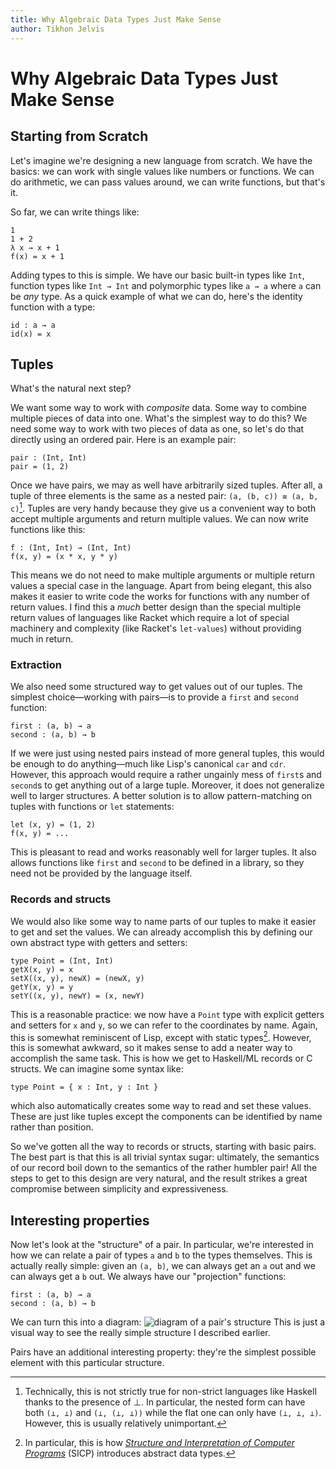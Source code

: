 ```yaml
---
title: Why Algebraic Data Types Just Make Sense
author: Tikhon Jelvis
---
```


<div class="content">

# Why Algebraic Data Types Just Make Sense

## Starting from Scratch

Let's imagine we're designing a new language from scratch. We have the basics: we can work with single values like numbers or functions. We can do arithmetic, we can pass values around, we can write functions, but that's it.

So far, we can write things like:

    1
    1 + 2
    λ x → x + 1
    f(x) = x + 1
    
Adding types to this is simple. We have our basic built-in types like `Int`, function types like `Int → Int` and polymorphic types like `a → a` where `a` can be *any* type. As a quick example of what we can do, here's the identity function with a type:

    id : a → a
    id(x) = x

## Tuples

What's the natural next step?

We want some way to work with *composite* data. Some way to combine multiple pieces of data into one. What's the simplest way to do this? We need some way to work with two pieces of data as one, so let's do that directly using an ordered pair. Here is an example pair:

    pair : (Int, Int)
    pair = (1, 2)
    
Once we have pairs, we may as well have arbitrarily sized tuples. After all, a tuple of three elements is the same as a nested pair: `(a, (b, c)) ≡ (a, b, c)`[^bot]. Tuples are very handy because they give us a convenient way to both accept multiple arguments and return multiple values. We can now write functions like this:

    f : (Int, Int) → (Int, Int)
    f(x, y) = (x * x, y * y)
    
This means we do not need to make multiple arguments or multiple return values a special case in the language. Apart from being elegant, this also makes it easier to write code the works for functions with any number of return values. I find this a *much* better design than the special multiple return values of languages like Racket which require a lot of special machinery and complexity (like Racket's `let-values`) without providing much in return.

[^bot]: Technically, this is not strictly true for non-strict languages     like Haskell thanks to the presence of ⊥. In particular, the nested form can have both `(⊥, ⊥)` and `(⊥, (⊥, ⊥))` while the flat one can only have `(⊥, ⊥, ⊥)`. However, this is usually relatively unimportant.

### Extraction

We also need some structured way to get values out of our tuples. The simplest choice—working with pairs—is to provide a `first` and `second` function:

    first : (a, b) → a
    second : (a, b) → b
    
If we were just using nested pairs instead of more general tuples, this would be enough to do anything—much like Lisp's canonical `car` and `cdr`. However, this approach would require a rather ungainly mess of `first`s and `second`s to get anything out of a large tuple. Moreover, it does not generalize well to larger structures. A better solution is to allow pattern-matching on tuples with functions or `let` statements:

    let (x, y) = (1, 2)
    f(x, y) = ...
    
This is pleasant to read and works reasonably well for larger tuples. It also allows functions like `first` and `second` to be defined in a library, so they need not be provided by the language itself.

### Records and structs

We would also like some way to name parts of our tuples to make it easier to get and set the values. We can already accomplish this by defining our own abstract type with getters and setters:

    type Point = (Int, Int)
    getX(x, y) = x
    setX((x, y), newX) = (newX, y)
    getY(x, y) = y
    setY((x, y), newY) = (x, newY)
    
This is a reasonable practice: we now have a `Point` type with explicit getters and setters for `x` and `y`, so we can refer to the coordinates by name. Again, this is somewhat reminiscent of Lisp, except with static types[^sicp]. However, this is somewhat awkward, so it makes sense to add a neater way to accomplish the same task. This is how we get to Haskell/ML records or C structs. We can imagine some syntax like:

    type Point = { x : Int, y : Int }
    
which also automatically creates some way to read and set these values. These are just like tuples except the components can be identified by name rather than position.

So we've gotten all the way to records or structs, starting with basic pairs. The best part is that this is all trivial syntax sugar: ultimately, the semantics of our record boil down to the semantics of the rather humbler pair! All the steps to get to this design are very natural, and the result strikes a great compromise between simplicity and expressiveness. 

[^sicp]: In particular, this is how [*Structure and Interpretation of Computer Programs*](http://mitpress.mit.edu/sicp/) (SICP) introduces abstract data types. 

## Interesting properties

Now let's look at the "structure" of a pair. In particular, we're interested in how we can relate a pair of types `a` and `b` to the types themselves. This is actually really simple: given an `(a, b)`, we can always get an `a` out and we can always get a `b` out. We always have our "projection" functions:

    first : (a, b) → a
    second : (a, b) → b
    
We can turn this into a diagram: ![diagram of a pair's structure](img/products.svg) This is just a visual way to see the really simple structure I described earlier.

Pairs have an additional interesting property: they're the simplest possible element with this particular structure.

</div>